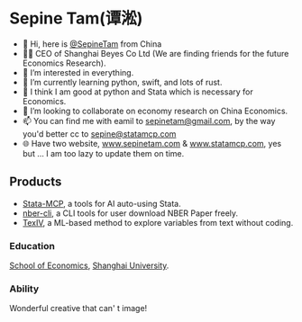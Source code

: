 # Sepine Tam(谭淞)
- 👋 Hi, here is [@SepineTam](https://github.com/sepinetam) from China
- 🧑‍💼 CEO of Shanghai Beyes Co Ltd (We are finding friends for the future Economics Research).
- 👀 I’m interested in everything.
- 🌱 I’m currently learning python, swift, and lots of rust.
- 🔧 I think I am good at python and Stata which is necessary for Economics.
- 💞️ I’m looking to collaborate on economy research on China Economics.
- 📫 You can find me with eamil to [sepinetam@gmail.com](mailto:sepinetam@gmail.com), by the way you'd better cc to sepine@statamcp.com
- 🌐 Have two website, www.sepinetam.com & www.statamcp.com, yes but ... I am too lazy to update them on time.

## Products
- [Stata-MCP](https://github.com/sepinetam/stata-mcp), a tools for AI auto-using Stata.
- [nber-cli](https://github.com/sepinetam/nber-cli), a CLI tools for user download NBER Paper freely.
- [TexIV](https://github.com/sepinetam/texiv), a ML-based method to explore variables from text without coding.

### Education
[School of Economics](https://www.soe.shu.edu.cn), [Shanghai University](https://www.shu.edu.cn). 


### Ability
Wonderful creative that can' t image!
